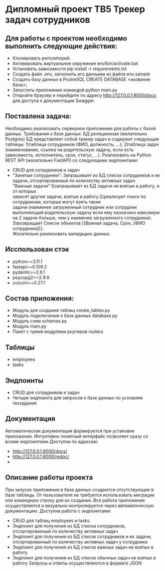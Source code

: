 # Дипломный проект TB5 Трекер задач сотрудников

## Для работы с проектом необходимо выполнить следующие действия:
- Клонировать репозиторий.
- Активировать виртуальное окружение env/bin/activate.bat
- Установить зависимости pip install -r requirements.txt
- Создать файл .env, заполнить его данными из файла env.sample
- Создать базу данных в PostreSQL CREATE DATABASE <название базы>;
- Запустить приложение командой python main.py
- Откройте браузер и перейдите по адресу http://127.0.0.1:8000/docs для доступа к документации Swagger.

## Поставлена задача:
Необходимо реализовать серверное приложение для работы с базой данных. Требования к базе данных:
БД реляционная (желательно Postgres)
БД представляет собой трекер задач и содержит следующие таблицы:
1)таблица сотрудников (ФИО, должность, ...);
2)таблица задач (наименование, ссылка на родительскую задачу, если есть зависимость, исполнитель, срок, статус, ...).
Реализовать на Python REST API (желательно FastAPI) со следующими эндпоинтами:
- CRUD для сотрудников и задач
- "Занятые сотрудники": Запрашивает из БД список сотрудников и их задачи, отсортированный по количеству активных задач.    
    "Важные задачи":1)запрашивает из БД задачи не взятые в работу, и от которых    
    зависят другие задачи, взятые в работу.2)реализует поиск по сотрудникам, которые могут взять такие    
    задачи (наименее загруженный сотрудник или сотрудник выполняющий родительскую задачу если ему назначено максимум 
    на 2 задачи больше, чем у наименее загруженного сотрудника).    
    3)возвращает Список объектов [{Важная задача, Срок, [ФИО сотрудника]}].    
    Желательно реализовать валидацию данных.


## Исспользован стэк
- python==3.11.1
- fastapi==0.109.2
- pydantic==2.6.1
- psycopg2==2.9.9
- uvicorn==0.27.1

## Состав приложения:
- Модуль для создания таблиц create_tables.py
- Модуль подключения к базе данных database.py
- Модуль схем schemas.py
- Модуль main.py
- Пакет с тремя модулями роутеров routers

## Таблицы
- employees
- tasks

## Эндпоинты

- CRUD для сотрудников и задач
- Четыре эндпоинта для запросов к базе данных по условиям техзадания


## Документация

Автоматическая документация формируется при установке приложения. Интуитивно понятный интерфайс позволяет сразу 
со всеми эндпоинтами
Доступна по адресам:
- http://127.0.0.1:8000/docs/
- http://127.0.0.1:8000/redoc/
- 

## Описание работы проекта

При запуске приложения в базе данных создаются отсутствующие в базе таблицы. От пользователя не требуется использовать
миграции или командную строку для их создания. Вся работа приложения осуществляется и визуально контролируется через
автоматическую документацию. 
Доступна работа с эндпоинтами:
- CRUD для таблиц employees и tasks. 
- Эндпоинт для получения из БД списка сотрудников, отсортированный по количеству активных задач
- Эндпоинт для получения из БД список сотрудников и их задачи, отсортированный по количеству активных задач у сотрудника
- Эндпоинт для получения из БД список важных задач не взятых в работу
- Эндпоинт для получения из БД список обычных задач не взятых в работу
Запросы и ответы осуществляются в формате JSON

